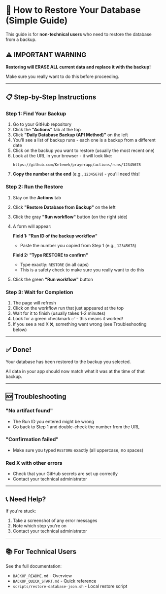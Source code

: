 # 🔄 How to Restore Your Database (Simple Guide)

This guide is for **non-technical users** who need to restore the database from a backup.

## ⚠️ IMPORTANT WARNING

**Restoring will ERASE ALL current data and replace it with the backup!**

Make sure you really want to do this before proceeding.

---

## 📋 Step-by-Step Instructions

### Step 1: Find Your Backup

1. Go to your GitHub repository
2. Click the **"Actions"** tab at the top
3. Click **"Daily Database Backup (API Method)"** on the left
4. You'll see a list of backup runs - each one is a backup from a different date
5. Click on the backup you want to restore (usually the most recent one)
6. Look at the URL in your browser - it will look like:
   ```
   https://github.com/Kelemek/prayerapp/actions/runs/12345678
   ```
7. **Copy the number at the end** (e.g., `12345678`) - you'll need this!

### Step 2: Run the Restore

1. Stay on the **Actions** tab
2. Click **"Restore Database from Backup"** on the left
3. Click the gray **"Run workflow"** button (on the right side)
4. A form will appear:

   **Field 1: "Run ID of the backup workflow"**
   - Paste the number you copied from Step 1 (e.g., `12345678`)

   **Field 2: "Type RESTORE to confirm"**
   - Type exactly: `RESTORE` (in all caps)
   - This is a safety check to make sure you really want to do this

5. Click the green **"Run workflow"** button

### Step 3: Wait for Completion

1. The page will refresh
2. Click on the workflow run that just appeared at the top
3. Wait for it to finish (usually takes 1-2 minutes)
4. Look for a green checkmark ✅ - this means it worked!
5. If you see a red X ❌, something went wrong (see Troubleshooting below)

---

## ✅ Done!

Your database has been restored to the backup you selected.

All data in your app should now match what it was at the time of that backup.

---

## 🆘 Troubleshooting

### "No artifact found"
- The Run ID you entered might be wrong
- Go back to Step 1 and double-check the number from the URL

### "Confirmation failed"
- Make sure you typed `RESTORE` exactly (all uppercase, no spaces)

### Red X with other errors
- Check that your GitHub secrets are set up correctly
- Contact your technical administrator

---

## 📞 Need Help?

If you're stuck:
1. Take a screenshot of any error messages
2. Note which step you're on
3. Contact your technical administrator

---

## 📚 For Technical Users

See the full documentation:
- `BACKUP_README.md` - Overview
- `BACKUP_QUICK_START.md` - Quick reference
- `scripts/restore-database-json.sh` - Local restore script
